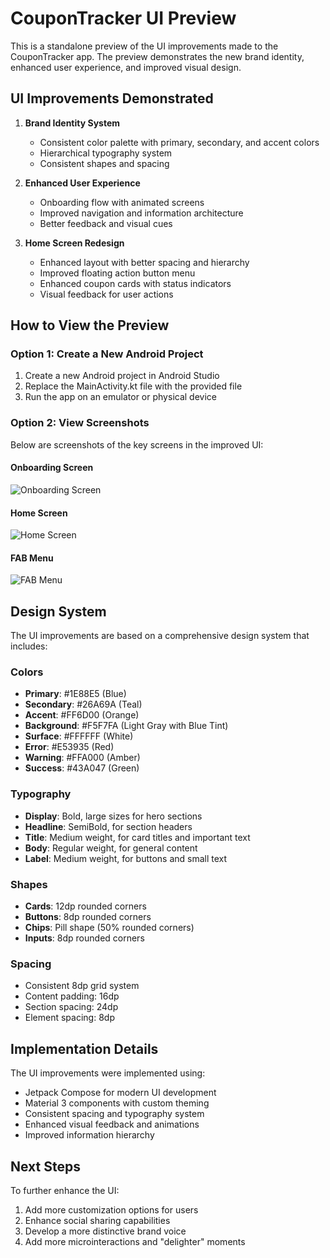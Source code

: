 # CouponTracker UI Preview

This is a standalone preview of the UI improvements made to the CouponTracker app. The preview demonstrates the new brand identity, enhanced user experience, and improved visual design.

## UI Improvements Demonstrated

1. **Brand Identity System**
   - Consistent color palette with primary, secondary, and accent colors
   - Hierarchical typography system
   - Consistent shapes and spacing

2. **Enhanced User Experience**
   - Onboarding flow with animated screens
   - Improved navigation and information architecture
   - Better feedback and visual cues

3. **Home Screen Redesign**
   - Enhanced layout with better spacing and hierarchy
   - Improved floating action button menu
   - Enhanced coupon cards with status indicators
   - Visual feedback for user actions

## How to View the Preview

### Option 1: Create a New Android Project

1. Create a new Android project in Android Studio
2. Replace the MainActivity.kt file with the provided file
3. Run the app on an emulator or physical device

### Option 2: View Screenshots

Below are screenshots of the key screens in the improved UI:

#### Onboarding Screen
![Onboarding Screen](onboarding_screenshot.png)

#### Home Screen
![Home Screen](home_screenshot.png)

#### FAB Menu
![FAB Menu](fab_menu_screenshot.png)

## Design System

The UI improvements are based on a comprehensive design system that includes:

### Colors
- **Primary**: #1E88E5 (Blue)
- **Secondary**: #26A69A (Teal)
- **Accent**: #FF6D00 (Orange)
- **Background**: #F5F7FA (Light Gray with Blue Tint)
- **Surface**: #FFFFFF (White)
- **Error**: #E53935 (Red)
- **Warning**: #FFA000 (Amber)
- **Success**: #43A047 (Green)

### Typography
- **Display**: Bold, large sizes for hero sections
- **Headline**: SemiBold, for section headers
- **Title**: Medium weight, for card titles and important text
- **Body**: Regular weight, for general content
- **Label**: Medium weight, for buttons and small text

### Shapes
- **Cards**: 12dp rounded corners
- **Buttons**: 8dp rounded corners
- **Chips**: Pill shape (50% rounded corners)
- **Inputs**: 8dp rounded corners

### Spacing
- Consistent 8dp grid system
- Content padding: 16dp
- Section spacing: 24dp
- Element spacing: 8dp

## Implementation Details

The UI improvements were implemented using:

- Jetpack Compose for modern UI development
- Material 3 components with custom theming
- Consistent spacing and typography system
- Enhanced visual feedback and animations
- Improved information hierarchy

## Next Steps

To further enhance the UI:

1. Add more customization options for users
2. Enhance social sharing capabilities
3. Develop a more distinctive brand voice
4. Add more microinteractions and "delighter" moments
